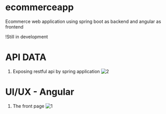 # ecommerceapp
Ecommerce web application using spring boot as backend and angular as frontend

!Still in development

# API DATA

1. Exposing restful api by spring application
![2](https://user-images.githubusercontent.com/106381212/192784988-02c26c80-0246-42aa-98b3-d696bac2d056.png)


# UI/UX - Angular

1. The front page
![1](https://user-images.githubusercontent.com/106381212/192784430-3517aa34-462b-4999-ab3e-48d9fe1da4dd.png)
